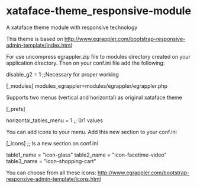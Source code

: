 # xataface-theme_responsive-module
A xataface theme module with responsive technology

This theme is based on http://www.egrappler.com/bootstrap-responsive-admin-template/index.html

For use uncompress egrappler.zip file to modules directory created on your application directory. Then on your conf.ini file add the following:

disable_g2 = 1 ;;Necessary for proper working

[_modules]
modules_egrappler=modules/egrappler/egrappler.php

Supports two menus (vertical and horizontal) as original xataface theme

[_prefs]

horizontal_tables_menu = 1 ;; 0/1 values


You can add icons to your menu. Add this new section to your conf.ini 

[_icons] ;; Is a new section on conf.ini

table1_name = "icon-glass"
table2_name = "icon-facetime-video"
table3_name = "icon-shopping-cart"

You can choose from all these icons: http://www.egrappler.com/bootstrap-responsive-admin-template/icons.html
